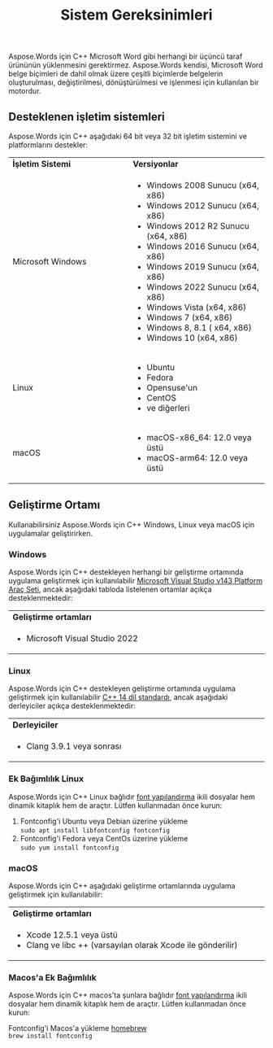 ﻿---
title: Sistem Gereksinimleri
second_title: Aspose.Words için C++
articleTitle: Sistem Gereksinimleri
linktitle: Sistem Gereksinimleri
description: "Çalışmaya başlamadan önce Aspose.Words için C++, işletim sistemi, platform, çerçeveler ve ortam gereksinimlerini karşıladığınızdan emin olun, böylece cihazlarınızdaki etkinliklerin doğru bir şekilde muhasebeleştirilmesini sağlayın."
type: docs
weight: 70
url: /tr/cpp/system-requirements/
---

Aspose.Words için C++ Microsoft Word gibi herhangi bir üçüncü taraf ürününün yüklenmesini gerektirmez. Aspose.Words kendisi, Microsoft Word belge biçimleri de dahil olmak üzere çeşitli biçimlerde belgelerin oluşturulması, değiştirilmesi, dönüştürülmesi ve işlenmesi için kullanılan bir motordur.

## Desteklenen işletim sistemleri

Aspose.Words için C++ aşağıdaki 64 bit veya 32 bit işletim sistemini ve platformlarını destekler:

<table>
   <tr>
      <td style="font-weight: bold; width:400px">İşletim Sistemi</td>
      <td style="font-weight: bold; width:400px">Versiyonlar</td>
   </tr>
   <tr>
      <td>Microsoft Windows</td>
      <td><ul>
         <li>Windows 2008 Sunucu (x64, x86)</li>
         <li>Windows 2012 Sunucu (x64, x86)</li>
         <li>Windows 2012 R2 Sunucu (x64, x86)</li>
         <li>Windows 2016 Sunucu (x64, x86)</li>
         <li>Windows 2019 Sunucu (x64, x86)</li>
         <li>Windows 2022 Sunucu (x64, x86)</li>
         <li>Windows Vista (x64, x86)</li>
         <li>Windows 7 (x64, x86)</li>
         <li>Windows 8, 8.1 ( x64, x86)</li>
         <li>Windows 10 (x64, x86)</li>
      </ul></td>
   </tr>
   <tr>
      <td>Linux</td>
      <td><ul>
         <li>Ubuntu</li>
         <li>Fedora</li>
         <li>Opensuse'un</li>
         <li>CentOS</li>
         <li>ve diğerleri</li>
      </ul></td>
   </tr>
   <tr>
      <td>macOS</td>
      <td><ul>
         <li>macOS-x86_64: 12.0 veya üstü</li>
         <li>macOS-arm64: 12.0 veya üstü</li>
      </ul></td>
   </tr>
</table>

## Geliştirme Ortamı

Kullanabilirsiniz Aspose.Words için C++ Windows, Linux veya macOS için uygulamalar geliştirirken.

### Windows

Aspose.Words için C++ destekleyen herhangi bir geliştirme ortamında uygulama geliştirmek için kullanılabilir [Microsoft Visual Studio v143 Platform Araç Seti](https://docs.microsoft.com/en-us/cpp/porting/binary-compat-2015-2017), ancak aşağıdaki tabloda listelenen ortamlar açıkça desteklenmektedir:

<table>
	<tr>
			<td style="font-weight: bold; width:800px">Geliştirme ortamları</td>
		</tr>
  <tr>
			<td><ul><li>Microsoft Visual Studio 2022</li></ul></td>
			</tr>
</table>

### Linux

Aspose.Words için C++ destekleyen geliştirme ortamında uygulama geliştirmek için kullanılabilir [C++ 14 dil standardı](https://en.cppreference.com/w/cpp/14#Compiler_support), ancak aşağıdaki derleyiciler açıkça desteklenmektedir:

<table>
	<tr>
			<td style="font-weight: bold; width:800px">Derleyiciler</td>
		</tr>
  <tr>
			<td><ul><li>Clang 3.9.1 veya sonrası</li></ul></td>
			</tr>
</table>

### Ek Bağımlılık Linux

Aspose.Words için C++ Linux bağlıdır [font yapılandırma](https://www.freedesktop.org/wiki/Software/fontconfig/) ikili dosyalar hem dinamik kitaplık hem de araçtır. Lütfen kullanmadan önce kurun:

1. Fontconfig'i Ubuntu veya Debian üzerine yükleme</br>
`sudo apt install libfontconfig fontconfig`
2. Fontconfig'i Fedora veya CentOs üzerine yükleme</br>
`sudo yum install fontconfig`

### macOS

Aspose.Words için C++ aşağıdaki geliştirme ortamlarında uygulama geliştirmek için kullanılabilir:

<table>
	<tr>
			<td style="font-weight: bold; width:800px">Geliştirme ortamları</td>
		</tr>
  <tr>
			<td><ul><li>Xcode 12.5.1 veya üstü</li><li>Clang ve libc ++ (varsayılan olarak Xcode ile gönderilir)</li></ul></td>
			</tr>
</table>

### Macos'a Ek Bağımlılık

Aspose.Words için C++ macos'ta şunlara bağlıdır [font yapılandırma](https://www.freedesktop.org/wiki/Software/fontconfig/) ikili dosyalar hem dinamik kitaplık hem de araçtır. Lütfen kullanmadan önce kurun:

Fontconfig'i Macos'a yükleme [homebrew](https://brew.sh)</br>
`brew install fontconfig`
